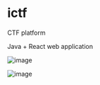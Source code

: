 # ictf
CTF platform

Java + React web application

![image](https://user-images.githubusercontent.com/17208383/181493983-3e2ec9d4-5ff9-471a-91a0-a0274ec6e8b7.png)


![image](https://user-images.githubusercontent.com/17208383/181493541-548e7e48-0af1-4ad3-bd54-f5fcafc7a64d.png)
